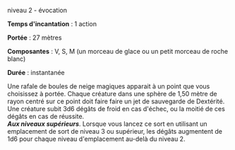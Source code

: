niveau 2 - évocation

**Temps d'incantation** : 1 action

**Portée** : 27 mètres

**Composantes** : V, S, M (un morceau de glace ou un petit morceau de roche blanc)

**Durée** : instantanée

Une rafale de boules de neige magiques apparait à un point que vous choisissez à portée. Chaque créature dans une sphère de 1,50 mètre de rayon centré sur ce point doit faire faire un jet de sauvegarde de Dextérité. Une créature subit 3d6 dégâts de froid en cas d'échec, ou la moitié de ces dégâts en cas de réussite.  
**_Aux niveaux supérieurs_**. Lorsque vous lancez ce sort en utilisant un emplacement de sort de niveau 3 ou supérieur, les dégâts augmentent de 1d6 pour chaque niveau d'emplacement au-delà du niveau 2.